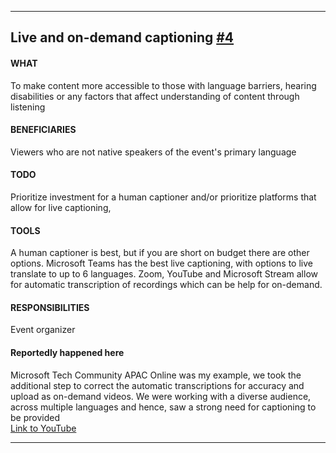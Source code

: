 -----

## Live and on-demand captioning [#4](/jansche/AccessibleEvents/issues/4)
#### WHAT 
To make content more accessible to those with language barriers, hearing disabilities or any factors that affect understanding of content through listening
#### BENEFICIARIES
Viewers who are not native speakers of the event's primary language
#### TODO
Prioritize investment for a human captioner and/or prioritize platforms that allow for live captioning,
#### TOOLS
A human captioner is best, but if you are short on budget there are other options. Microsoft Teams has the best live captioning, with options to live translate to up to 6 languages. Zoom, YouTube and Microsoft Stream allow for automatic transcription of recordings which can be help for on-demand.
#### RESPONSIBILITIES
Event organizer

#### Reportedly happened here
Microsoft Tech Community APAC Online was my example, we took the additional step to correct the automatic transcriptions for accuracy and upload as on-demand videos. We were working with a diverse audience, across multiple languages and hence, saw a strong need for captioning to be provided   
[Link to YouTube](https://www.youtube.com/playlist?list=PLbWhpxBHr6BVsZDbAcuJd6njEC1c5GjaB)

------ 

